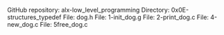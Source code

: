 GitHub repository: alx-low_level_programming
Directory: 0x0E-structures_typedef
File: dog.h
File: 1-init_dog.g
File: 2-print_dog.c
File: 4-new_dog.c
File: 5free_dog.c